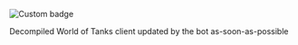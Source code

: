 ![Custom badge](https://img.shields.io/endpoint?url=https%3A%2F%2Fwot-src-status.izeberg.ru%2Fstatus%2Fmaster)

Decompiled World of Tanks client updated by the bot as-soon-as-possible
